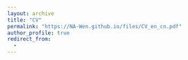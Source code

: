 ```yaml
---
layout: archive
title: "CV"
permalink: "https://NA-Wen.github.io/files/CV_en_cn.pdf"
author_profile: true
redirect_from:
  - 
---
```

